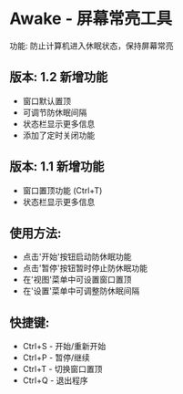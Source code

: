 # Awake - 屏幕常亮工具
功能: 防止计算机进入休眠状态，保持屏幕常亮

## 版本: 1.2 新增功能
- 窗口默认置顶
- 可调节防休眠间隔
- 状态栏显示更多信息
- 添加了定时关闭功能
## 版本: 1.1 新增功能
- 窗口置顶功能 (Ctrl+T)
- 状态栏显示更多信息

## 使用方法:
- 点击'开始'按钮启动防休眠功能
- 点击'暂停'按钮暂时停止防休眠功能
- 在'视图'菜单中可设置窗口置顶
- 在'设置'菜单中可调整防休眠间隔

## 快捷键:
- Ctrl+S - 开始/重新开始
- Ctrl+P - 暂停/继续
- Ctrl+T - 切换窗口置顶
- Ctrl+Q - 退出程序
